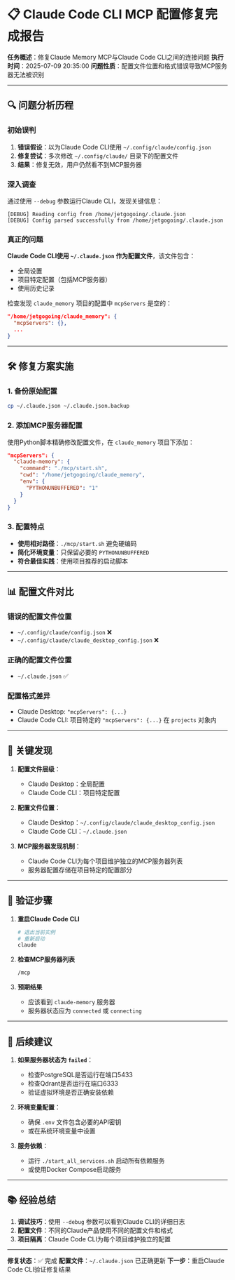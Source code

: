 # 📋 Claude Code CLI MCP 配置修复完成报告

**任务概述**：修复Claude Memory MCP与Claude Code CLI之间的连接问题
**执行时间**：2025-07-09 20:35:00
**问题性质**：配置文件位置和格式错误导致MCP服务器无法被识别

---

## 🔍 问题分析历程

### 初始误判
1. **错误假设**：以为Claude Code CLI使用 `~/.config/claude/config.json`
2. **修复尝试**：多次修改 `~/.config/claude/` 目录下的配置文件
3. **结果**：修复无效，用户仍然看不到MCP服务器

### 深入调查
通过使用 `--debug` 参数运行Claude CLI，发现关键信息：
```
[DEBUG] Reading config from /home/jetgogoing/.claude.json
[DEBUG] Config parsed successfully from /home/jetgogoing/.claude.json
```

### 真正的问题
**Claude Code CLI使用 `~/.claude.json` 作为配置文件**，该文件包含：
- 全局设置
- 项目特定配置（包括MCP服务器）
- 使用历史记录

检查发现 `claude_memory` 项目的配置中 `mcpServers` 是空的：
```json
"/home/jetgogoing/claude_memory": {
  "mcpServers": {},
  ...
}
```

---

## 🛠️ 修复方案实施

### 1. 备份原始配置
```bash
cp ~/.claude.json ~/.claude.json.backup
```

### 2. 添加MCP服务器配置
使用Python脚本精确修改配置文件，在 `claude_memory` 项目下添加：
```json
"mcpServers": {
  "claude-memory": {
    "command": "./mcp/start.sh",
    "cwd": "/home/jetgogoing/claude_memory",
    "env": {
      "PYTHONUNBUFFERED": "1"
    }
  }
}
```

### 3. 配置特点
- **使用相对路径**：`./mcp/start.sh` 避免硬编码
- **简化环境变量**：只保留必要的 `PYTHONUNBUFFERED`
- **符合最佳实践**：使用项目推荐的启动脚本

---

## 📊 配置文件对比

### 错误的配置文件位置
- `~/.config/claude/config.json` ❌
- `~/.config/claude/claude_desktop_config.json` ❌

### 正确的配置文件位置
- `~/.claude.json` ✅

### 配置格式差异
- Claude Desktop: `"mcpServers": {...}`
- Claude Code CLI: 项目特定的 `"mcpServers": {...}` 在 `projects` 对象内

---

## 🔑 关键发现

1. **配置文件层级**：
   - Claude Desktop：全局配置
   - Claude Code CLI：项目特定配置

2. **配置文件位置**：
   - Claude Desktop：`~/.config/claude/claude_desktop_config.json`
   - Claude Code CLI：`~/.claude.json`

3. **MCP服务器发现机制**：
   - Claude Code CLI为每个项目维护独立的MCP服务器列表
   - 服务器配置存储在项目特定的配置部分

---

## 🧪 验证步骤

1. **重启Claude Code CLI**
   ```bash
   # 退出当前实例
   # 重新启动
   claude
   ```

2. **检查MCP服务器列表**
   ```bash
   /mcp
   ```

3. **预期结果**
   - 应该看到 `claude-memory` 服务器
   - 服务器状态应为 `connected` 或 `connecting`

---

## 📝 后续建议

1. **如果服务器状态为 `failed`**：
   - 检查PostgreSQL是否运行在端口5433
   - 检查Qdrant是否运行在端口6333
   - 验证虚拟环境是否正确安装依赖

2. **环境变量配置**：
   - 确保 `.env` 文件包含必要的API密钥
   - 或在系统环境变量中设置

3. **服务依赖**：
   - 运行 `./start_all_services.sh` 启动所有依赖服务
   - 或使用Docker Compose启动服务

---

## 📚 经验总结

1. **调试技巧**：使用 `--debug` 参数可以看到Claude CLI的详细日志
2. **配置文件**：不同的Claude产品使用不同的配置文件和格式
3. **项目隔离**：Claude Code CLI为每个项目维护独立的配置

---

**修复状态**：✅ 完成
**配置文件**：`~/.claude.json` 已正确更新
**下一步**：重启Claude Code CLI验证修复结果